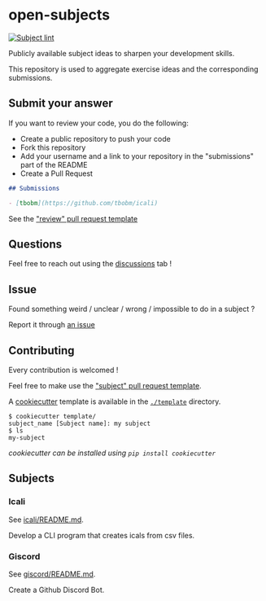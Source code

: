 # open-subjects

[![Subject lint](https://github.com/tbobm/open-subjects/workflows/open-subjects/badge.svg)](https://github.com/tbobm/open-subjects/workflows/open-subjects/)

Publicly available subject ideas to sharpen your development skills.

This repository is used to aggregate exercise ideas and the corresponding submissions.

## Submit your answer

If you want to review your code, you do the following:

- Create a public repository to push your code
- Fork this repository
- Add your username and a link to your repository in the "submissions" part of the README
- Create a Pull Request

```markdown
## Submissions

- [tbobm](https://github.com/tbobm/icali)
```

See the ["review" pull request template](./.github/PULL_REQUEST_TEMPLATE/review.md)

## Questions

Feel free to reach out using the [discussions][gh-discussions] tab !

## Issue

Found something weird / unclear / wrong / impossible to do in a subject ?

Report it through [an issue][gh-issue-new]

## Contributing

Every contribution is welcomed !

Feel free to make use the ["subject" pull request template](./.github/PULL_REQUEST_TEMPLATE/subject.md).

A [cookiecutter][cookiecutter] template is available in the [`./template`](./template/) directory.

```console
$ cookiecutter template/
subject_name [Subject name]: my subject
$ ls
my-subject
```

_cookiecutter can be installed using `pip install cookiecutter`_

## Subjects

### Icali

See [icali/README.md](./icali/README.md).

Develop a CLI program that creates icals from csv files.

### Giscord

See [giscord/README.md](./giscord/README.md).

Create a Github Discord Bot.

[cookiecutter]: https://cookiecutter.readthedocs.io/
[gh-discussions]: https://github.com/tbobm/open-subjects/discussions
[gh-issue-new]: https://github.com/tbobm/open-subjects/issues/new
